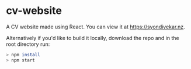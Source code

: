 # cv-website
A CV website made using React. You can view it at https://syondivekar.nz.

Alternatively if you'd like to build it locally, download the repo and in the root directory run:  

```sh  
> npm install  
> npm start
```
